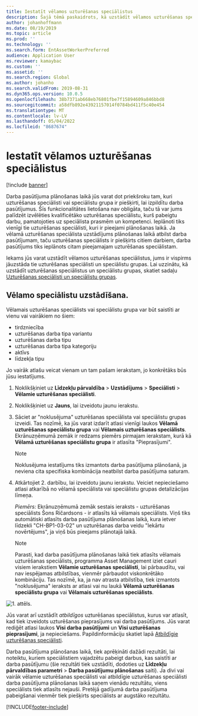 ```yaml
---
title: Iestatīt vēlamos uzturēšanas speciālistus
description: Šajā tēmā paskaidrots, kā uzstādīt vēlamos uzturēšanas speciālistus programmā Asset Management.
author: johanhoffmann
ms.date: 08/19/2019
ms.topic: article
ms.prod: ''
ms.technology: ''
ms.search.form: EntAssetWorkerPreferred
audience: Application User
ms.reviewer: kamaybac
ms.custom: ''
ms.assetid: ''
ms.search.region: Global
ms.author: johanho
ms.search.validFrom: 2019-08-31
ms.dyn365.ops.version: 10.0.5
ms.openlocfilehash: 38b7371ab668eb76801fbe7f15894609a846bbd8
ms.sourcegitcommit: a58dfb892e43921157014f0784bd411f5c40e454
ms.translationtype: MT
ms.contentlocale: lv-LV
ms.lasthandoff: 05/04/2022
ms.locfileid: "8687674"
---
```

# <a name="set-up-preferred-maintenance-workers"></a>Iestatīt vēlamos uzturēšanas speciālistus

[!include [banner](../../includes/banner.md)]

Darba pasūtījuma plānošanas laikā jūs varat dot priekšroku tam, kuri uzturēšanas speciālisti vai speciālistu grupa ir piešķirti, lai izpildītu darba pasūtījumus. Šīs funkcionalitātes lietošana nav obligāta, taču tā var jums palīdzēt izvēlēties kvalificētāko uzturēšanas speciālistu, kurš pabeigtu darbu, pamatojoties uz speciālista prasmēm un kompetenci. Ieplānoti tiks vienīgi tie uzturēšanas speciālisti, kuri ir pieejami plānošanas laikā. Ja vēlamā uzturēšanas speciālista uzstādījums plānošanas laikā atbilst darba pasūtījumam, taču uzturēšanas speciālists ir piešķirts citiem darbiem, darba pasūtījums tiks ieplānots citam pieejamajam uzturēšanas speciālistam.

Iekams jūs varat uzstādīt vēlamos uzturēšanas speciālistus, jums ir vispirms jāuzstāda tie uzturēšanas speciālisti un speciālistu grupas. Lai uzzinātu, kā uzstādīt uzturēšanas speciālistus un speciālistu grupas, skatiet sadaļu [Uzturēšanas speciālisti un speciālistu grupas](../setup-for-objects/workers-and-worker-groups.md).

## <a name="set-up-preferred-workers"></a>Vēlamo speciālistu uzstādīšana.

Vēlamais uzturēšanas speciālists vai speciālistu grupa var būt saistīti ar vienu vai vairākiem no šiem:

- tirdzniecība  
- uzturēšanas darba tipa variantu  
- uzturēšanas darba tipu  
- uzturēšanas darba tipa kategoriju  
- aktīvs  
- līdzekļa tipu  

Jo vairāk atlašu veicat vienam un tam pašam ierakstam, jo konkrētāks būs jūsu iestatījums.

1. Noklikšķiniet uz **Līdzekļu pārvaldība** > **Uzstādījums** > **Speciālisti** > **Vēlamie uzturēšanas speciālisti**.

2. Noklikšķiniet uz **Jauns**, lai izveidotu jaunu ierakstu.

3. Sāciet ar "noklusējuma" uzturēšanas speciālista vai speciālistu grupas izveidi. Tas nozīmē, ka jūs varat izdarīt atlasi vienīgi laukos **Vēlamā uzturēšanas speciālistu grupa** vai **Vēlamais uzturēšanas speciālists**. Ekrānuzņēmumā zemāk ir redzams piemērs pirmajam ierakstam, kurā kā **Vēlamā uzturēšanas speciālistu grupa** ir atlasīta "Pieprasījumi".

    > [!NOTE]
    > Noklusējuma iestatījums tiks izmantots darba pasūtījuma plānošanā, ja neviena cita specifiska kombinācija neatbilst darba pasūtījuma saturam.

4. Atkārtojiet 2. darbību, lai izveidotu jaunu ierakstu. Veiciet nepieciešamo atlasi atkarībā no vēlamā speciālista vai speciālistu grupas detalizācijas līmeņa. 

    *Piemērs:* Ekrānuzņēmumā zemāk sestais ieraksts - uzturēšanas speciālists Šons Ričardsons - ir atlasīts kā vēlamais speciālists. Viņš tiks automātiski atlasīts darba pasūtījuma plānošanas laikā, kura ietver līdzekli "CH-BP1-03-02" un uzturēšanas darba veidu "Iekārtu novērtējums", ja viņš būs pieejams plānotajā laikā.

    > [!NOTE]
    > Parasti, kad darba pasūtījuma plānošanas laikā tiek atlasīts vēlamais uzturēšanas speciālists, programma Asset Management iziet cauri visiem ierakstiem **Vēlamie uzturēšanas speciālisti**, lai pārbaudītu, vai nav iespējamas atbilstības, vienmēr pārbaudot viskonkrētāko kombināciju. Tas nozīmē, ka, ja nav atrasta atbilstība, tiek izmantots "noklusējuma" ieraksts ar atlasi vai nu laukā **Vēlamā uzturēšanas speciālistu grupa** vai **Vēlamais uzturēšanas speciālists**.

![1. attēls.](media/02-work-order-scheduling.png)

Jūs varat arī uzstādīt *atbildīgos* uzturēšanas speciālistus, kurus var atlasīt, kad tiek izveidots uzturēšanas pieprasījums vai darba pasūtījums. Jūs varat rediģēt atlasi laukos **Visi darba pasūtījumi** un **Visi uzturēšanas pieprasījumi**, ja nepieciešams. Papildinformāciju skatiet lapā [Atbildīgie uzturēšanas speciālisti](../setup-for-maintenance-requests/responsible-workers.md).

Darba pasūtījuma plānošanas laikā, tiek aprēķināti dažādi rezultāti, lai noteiktu, kuriem speciālistiem vajadzētu pabeigt darbus, kas saistīti ar darba pasūtījumu (šie rezultāti tiek uzstādīti, dodoties uz **Līdzekļu pārvaldības parametri** > **Darba pasūtījumu plānošanas** saiti). Ja divi vai vairāk vēlamie uzturēšanas speciālisti vai atbildīgie uzturēšanas speciālisti darba pasūtījuma plānošanas laikā saņem vienādu rezultātu, viens speciālists tiek atlasīts nejauši. Pretējā gadījumā darba pasūtījuma pabeigšanai vienmēr tiek piešķirts speciālists ar augstāko rezultātu.



[!INCLUDE[footer-include](../../../includes/footer-banner.md)]